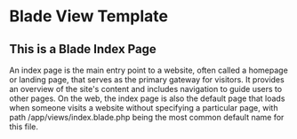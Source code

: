 # Blade View Template

## This is a Blade Index Page

An index page is the main entry point to a website, often called a homepage or landing page, that serves as the primary gateway for visitors.
It provides an overview of the site's content and includes navigation to guide users to other pages.
On the web, the index page is also the default page that loads when someone visits a website without specifying a particular page,
with path /app/views/index.blade.php being the most common default name for this file.
